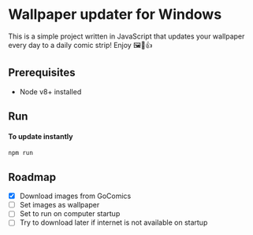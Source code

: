 # Wallpaper updater for Windows

This is a simple project written in JavaScript that updates your wallpaper every day to a daily comic strip! Enjoy 🖼🎁👍

## Prerequisites

-  Node v8+ installed

## Run

#### To update instantly

``` npm run ```

## Roadmap

- [x] Download images from GoComics
- [ ] Set images as wallpaper
- [ ] Set to run on computer startup
- [ ] Try to download later if internet is not available on startup